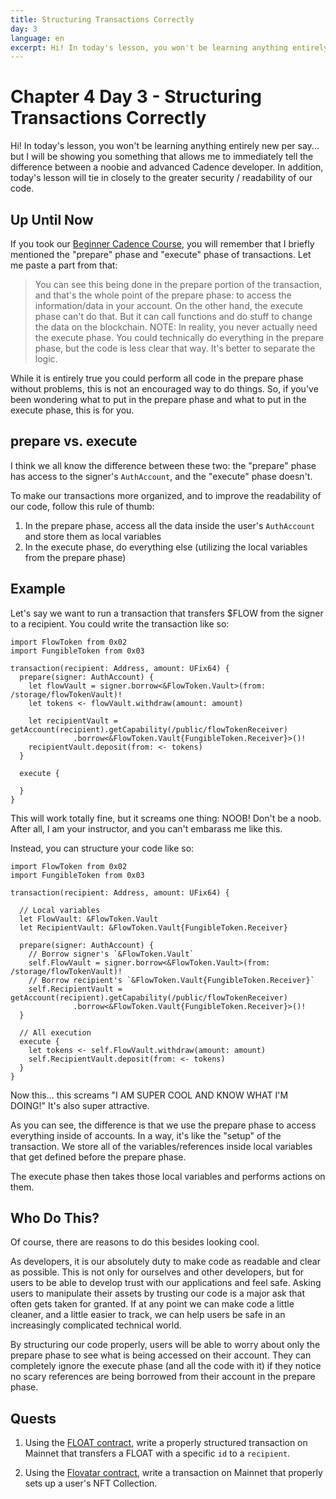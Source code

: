 ```yaml
---
title: Structuring Transactions Correctly
day: 3
language: en
excerpt: Hi! In today's lesson, you won't be learning anything entirely new per say... but I will be showing you something that allows me to immediately tell the difference between a noobie and advanced Cadence developer.
---
```


# Chapter 4 Day 3 - Structuring Transactions Correctly

Hi! In today's lesson, you won't be learning anything entirely new per say... but I will be showing you something that allows me to immediately tell the difference between a noobie and advanced Cadence developer. In addition, today's lesson will tie in closely to the greater security / readability of our code.

## Up Until Now

If you took our <a href="https://github.com/emerald-dao/beginner-cadence-course" target="_blank">Beginner Cadence Course</a>, you will remember that I briefly mentioned the "prepare" phase and "execute" phase of transactions. Let me paste a part from that:

> You can see this being done in the prepare portion of the transaction, and that's the whole point of the prepare phase: to access the information/data in your account. On the other hand, the execute phase can't do that. But it can call functions and do stuff to change the data on the blockchain. NOTE: In reality, you never actually need the execute phase. You could technically do everything in the prepare phase, but the code is less clear that way. It's better to separate the logic.

While it is entirely true you could perform all code in the prepare phase without problems, this is not an encouraged way to do things. So, if you've been wondering what to put in the prepare phase and what to put in the execute phase, this is for you.

## prepare vs. execute

I think we all know the difference between these two: the "prepare" phase has access to the signer's `AuthAccount`, and the "execute" phase doesn't.

To make our transactions more organized, and to improve the readability of our code, follow this rule of thumb:

1. In the prepare phase, access all the data inside the user's `AuthAccount` and store them as local variables
2. In the execute phase, do everything else (utilizing the local variables from the prepare phase)

## Example

Let's say we want to run a transaction that transfers $FLOW from the signer to a recipient. You could write the transaction like so:

```cadence
import FlowToken from 0x02
import FungibleToken from 0x03

transaction(recipient: Address, amount: UFix64) {
  prepare(signer: AuthAccount) {
    let flowVault = signer.borrow<&FlowToken.Vault>(from: /storage/flowTokenVault)!
    let tokens <- flowVault.withdraw(amount: amount)

    let recipientVault = getAccount(recipient).getCapability(/public/flowTokenReceiver)
              .borrow<&FlowToken.Vault{FungibleToken.Receiver}>()!
    recipientVault.deposit(from: <- tokens)
  }

  execute {

  }
}
```

This will work totally fine, but it screams one thing: NOOB! Don't be a noob. After all, I am your instructor, and you can't embarass me like this.

Instead, you can structure your code like so:

```cadence
import FlowToken from 0x02
import FungibleToken from 0x03

transaction(recipient: Address, amount: UFix64) {

  // Local variables
  let FlowVault: &FlowToken.Vault
  let RecipientVault: &FlowToken.Vault{FungibleToken.Receiver}

  prepare(signer: AuthAccount) {
    // Borrow signer's `&FlowToken.Vault`
    self.FlowVault = signer.borrow<&FlowToken.Vault>(from: /storage/flowTokenVault)!
    // Borrow recipient's `&FlowToken.Vault{FungibleToken.Receiver}`
    self.RecipientVault = getAccount(recipient).getCapability(/public/flowTokenReceiver)
              .borrow<&FlowToken.Vault{FungibleToken.Receiver}>()!
  }

  // All execution
  execute {
    let tokens <- self.FlowVault.withdraw(amount: amount)
    self.RecipientVault.deposit(from: <- tokens)
  }
}
```

Now this... this screams "I AM SUPER COOL AND KNOW WHAT I'M DOING!" It's also super attractive.

As you can see, the difference is that we use the prepare phase to access everything inside of accounts. In a way, it's like the "setup" of the transaction. We store all of the variables/references inside local variables that get defined before the prepare phase.

The execute phase then takes those local variables and performs actions on them.

## Who Do This?

Of course, there are reasons to do this besides looking cool.

As developers, it is our absolutely duty to make code as readable and clear as possible. This is not only for ourselves and other developers, but for users to be able to develop trust with our applications and feel safe. Asking users to manipulate their assets by trusting our code is a major ask that often gets taken for granted. If at any point we can make code a little cleaner, and a little easier to track, we can help users be safe in an increasingly complicated technical world.

By structuring our code properly, users will be able to worry about only the prepare phase to see what is being accessed on their account. They can completely ignore the execute phase (and all the code with it) if they notice no scary references are being borrowed from their account in the prepare phase.

## Quests

1. Using the <a href="https://flow-view-source.com/mainnet/account/0x2d4c3caffbeab845/contract/FLOAT">FLOAT contract</a>, write a properly structured transaction on Mainnet that transfers a FLOAT with a specific `id` to a `recipient`.

2. Using the <a href="https://flow-view-source.com/mainnet/account/0x921ea449dffec68a/contract/Flovatar">Flovatar contract</a>, write a transaction on Mainnet that properly sets up a user's NFT Collection.
